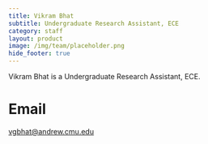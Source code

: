 ```yaml
---
title: Vikram Bhat
subtitle: Undergraduate Research Assistant, ECE
category: staff
layout: product
image: /img/team/placeholder.png
hide_footer: true
---
```


Vikram Bhat is a Undergraduate Research Assistant, ECE.

# Email #
vgbhat@andrew.cmu.edu

